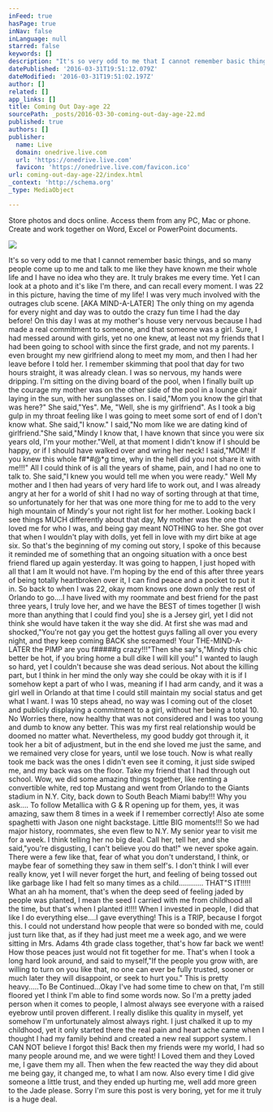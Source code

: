 ```yaml
---
inFeed: true
hasPage: true
inNav: false
inLanguage: null
starred: false
keywords: []
description: "It's so very odd to me that I cannot remember basic things, and so many people come up to me and talk to me like they have known me their\_whole life and I have no idea who they are. It truly brakes me every time. Yet I can look at a photo and it's like I'm there, and can recall every moment. I was 22 in this picture, having the time of my life! I was very much involved with the outrages club scene. [AKA MIND-A-LATER] The only thing on my agenda for every night and day was to out do the crazy fun time I had the day before! On this day I was at my mother's house very nervous because I had made a real commitment to someone, and that some one was a girl.Sure I had messed around with girls, yet no one knew, at least not my friends that I had been going to school with from the first grade, and not my parents. I even brought my new girlfriend along to meet my mom, and then I had her leave before I told her. I remember skimming that pool that day for two hours straight, it was already clean. I was so nervous, my hands were dripping. I'm sitting on the diving board of the pool, when I finally built up the courage my mother was on the other side of the pool in a lounge chair laying in the sun, with her sunglasses on. I said,\"Mom you know the girl that was here?\" She said,\"Yes\". Me\"Well, she is my girlfriend\". As I took a big gulp in my throat feeling like I was going to meet some sort of end of I don't know what. She said,\"I know.\" I said,\"No mom like we are dating kind of girlfriend.\"She said,\"Mindy I know that, I have known that since you were six years old, I'm your mother.\"Well, at that moment I didn't know if I should be happy, or if I should have walked over and wring her neck! I said,\"MOM! If you knew this whole f#*#@*g time, why in the hell did you not share it with me!!!\" All I could think of is all the years of shame, pain, and I had no one to talk to. She said,\"I knew you would tell me when you were ready.\" Well My mother and I then had years of very hard life to work out, and I was already angry at her for a world of shit I had no way of sorting through at that time, so unfortunately for her that was one more thing for me to add to the very high mountain of Mindy's your not right list for her mother. Looking back I see things MUCH differently about that day, My mother was the one that loved me for who I was, and being gay meant NOTHING to her. She got over that when I wouldn't play with dolls, yet fell in love with my dirt bike at age six. So that's the beginning of my coming out story, I spoke of this because it reminded me of something that an ongoing situation with a once best friend flared up again yesterday. It was going to happen, I just hoped with all that I am It would not have. I'm hoping by the end of this after three years of being totally heart broken over it, I can find peace and a pocket to put it in. So back to when I was 22, okay mom knows one down only the rest of Orlando to go....I have lived with my roommate and best friend for the past three years, I truly love her, and we have the BEST of times together [I wish more than anything that I could find you] she is a Jersey girl, yet I did not think she would have taken it the way she did. At first she was mad and shocked,\"You're not gay you get the hottest guys falling all over you every night, and they keep coming BACK she screamed! Your THE-MIND-A-LATER the PIMP are you f#####g crazy!!!\"Then she say's,\"Mindy this chic better be hot, if you bring home a bull dike I will kill you!\" I wanted to laugh so hard, yet I couldn't because she was dead serious. Not about the killing part, but I think in her mind the only way she could be okay with it is if I somehow kept a part of who I was, meaning if I had arm candy, and it was a girl well in Orlando at that time I could still maintain my social status and get what I want. I was 10 steps ahead, no way was I coming out of the closet and publicly displaying a commitment to a girl, without her being a total 10. No Worries there, now healthy that was not considered and I was too young and dumb to know any better. This was my first real relationship would be doomed no matter what. Nevertheless, my good buddy got through it, it took her a bit of adjustment, but in the end she loved me just the same, and we remained very close for years, until we lose touch. Now is what really took me back was the ones I didn't even see it coming, it just side swiped me, and my back was on the floor. Take my friend that I had through out school. Wow, we did some amazing things together, like renting a convertible white, red top Mustang and went from Orlando to the Giants stadium in N.Y. City, back down to South Beach Miami baby!!! Why you ask.... To follow Metallica with G & R opening up for them, yes, it was amazing, saw them 8 times in a week if I remember correctly! Also ate some spaghetti with Jason one night backstage. Little BIG moments!!! So we had major history, roommates, she even flew to N.Y. My senior year to visit me for a week. I think telling her no big deal. Call her, tell her, and she said,\"you're disgusting, I can't believe you do that!\" we never spoke again. There were a few like that, fear of what you don't understand I think, or maybe fear of something they saw in them self's. I don't think I will ever really know, yet I will never forget the hurt, and feeling of being tossed out like garbage like I had felt so many times as a child............THAT\"S IT!!!!! What an ah ha moment, that's when the deep seed of feeling jaded by people was planted, I mean the seed I carried with me from childhood all the time, but that's when I planted it!!!! When I invested in people, I did that like I do everything else....I gave everything! this is a TRIP, because I forgot this. I could not understand how people that were so bonded with me, could just turn like that, as if they had just meet me a week ago, and we were sitting in Mrs. Adams 4th grade class together, that's how far back we went! How those peaces just would not fit together for me. That's when I took a long hard look around, and said to myself,\"If the people you grow with, are willing to turn on you like that, no one can ever be fully trusted, sooner or much later they will disappoint, or seek to hurt you.\" This is pretty heavy.....To Be Continued...Okay I've had some time to chew on that, I'm still floored yet I think I'm able to find some words now. So I'm a pretty jaded person when it comes to people, I almost always see everyone with a raised eyebrow until proven different. I really dislike this quality in myself, yet somehow I'm unfortunately almost always right. I just chalked it up to my childhood, yet it only started there the real pain and heart ache came when I thought I had my family behind and created a new real support system. I CAN NOT believe I forgot this! Back then my friends were my world, I had so many people around me, and we were tight! I Loved them and they Loved me, I gave them my all. Then when the few reacted the way they did about me being gay, it changed me, to what I am now. Also every time I did give someone a little trust, and they ended up hurting me, well add more green to the Jade please. Sorry I'm sure this post is very boring, yet for me it truly is a huge deal."
datePublished: '2016-03-31T19:51:12.079Z'
dateModified: '2016-03-31T19:51:02.197Z'
author: []
related: []
app_links: []
title: Coming Out Day-age 22
sourcePath: _posts/2016-03-30-coming-out-day-age-22.md
published: true
authors: []
publisher:
  name: Live
  domain: onedrive.live.com
  url: 'https://onedrive.live.com'
  favicon: 'https://onedrive.live.com/favicon.ico'
url: coming-out-day-age-22/index.html
_context: 'http://schema.org'
_type: MediaObject

---
```

<article style=""><p>Store photos and docs online. Access them from any PC, Mac or phone. Create and work together on Word, Excel or PowerPoint documents.</p><img src="https://s3-us-west-2.amazonaws.com/the-grid-img/p/0793f7d589f1e5ee5bc861a2e97d9b25f26e4980.jpg" /></article>

It's so very odd to me that I cannot remember basic things, and so many people come up to me and talk to me like they have known me their whole life and I have no idea who they are. It truly brakes me every time. Yet I can look at a photo and it's like I'm there, and can recall every moment. I was 22 in this picture, having the time of my life! I was very much involved with the outrages club scene. \[AKA MIND-A-LATER\] The only thing on my agenda for every night and day was to outdo the crazy fun time I had the day before! On this day I was at my mother's house very nervous because I had made a real commitment to someone, and that someone was a girl. Sure, I had messed around with girls, yet no one knew, at least not my friends that I had been going to school with since the first grade, and not my parents. I even brought my new girlfriend along to meet my mom, and then I had her leave before I told her. I remember skimming that pool that day for two hours straight, it was already clean. I was so nervous, my hands were dripping. I'm sitting on the diving board of the pool, when I finally built up the courage my mother was on the other side of the pool in a lounge chair laying in the sun, with her sunglasses on. I said,"Mom you know the girl that was here?" She said,"Yes". Me, "Well, she is my girlfriend". As I took a big gulp in my throat feeling like I was going to meet some sort of end of I don't know what. She said,"I know." I said,"No mom like we are dating kind of girlfriend."She said,"Mindy I know that, I have known that since you were six years old, I'm your mother."Well, at that moment I didn't know if I should be happy, or if I should have walked over and wring her neck! I said,"MOM! If you knew this whole f\#\*\#@\*g time, why in the hell did you not share it with me!!!" All I could think of is all the years of shame, pain, and I had no one to talk to. She said,"I knew you would tell me when you were ready." Well My mother and I then had years of very hard life to work out, and I was already angry at her for a world of shit I had no way of sorting through at that time, so unfortunately for her that was one more thing for me to add to the very high mountain of Mindy's your not right list for her mother. Looking back I see things MUCH differently about that day, My mother was the one that loved me for who I was, and being gay meant NOTHING to her. She got over that when I wouldn't play with dolls, yet fell in love with my dirt bike at age six. So that's the beginning of my coming out story, I spoke of this because it reminded me of something that an ongoing situation with a once best friend flared up again yesterday. It was going to happen, I just hoped with all that I am It would not have. I'm hoping by the end of this after three years of being totally heartbroken over it, I can find peace and a pocket to put it in. So back to when I was 22, okay mom knows one down only the rest of Orlando to go....I have lived with my roommate and best friend for the past three years, I truly love her, and we have the BEST of times together \[I wish more than anything that I could find you\] she is a Jersey girl, yet I did not think she would have taken it the way she did. At first she was mad and shocked,"You're not gay you get the hottest guys falling all over you every night, and they keep coming BACK she screamed! Your THE-MIND-A-LATER the PIMP are you f\#\#\#\#\#g crazy!!!"Then she say's,"Mindy this chic better be hot, if you bring home a bull dike I will kill you!" I wanted to laugh so hard, yet I couldn't because she was dead serious. Not about the killing part, but I think in her mind the only way she could be okay with it is if I somehow kept a part of who I was, meaning if I had arm candy, and it was a girl well in Orlando at that time I could still maintain my social status and get what I want. I was 10 steps ahead, no way was I coming out of the closet and publicly displaying a commitment to a girl, without her being a total 10\. No Worries there, now healthy that was not considered and I was too young and dumb to know any better. This was my first real relationship would be doomed no matter what. Nevertheless, my good buddy got through it, it took her a bit of adjustment, but in the end she loved me just the same, and we remained very close for years, until we lose touch. Now is what really took me back was the ones I didn't even see it coming, it just side swiped me, and my back was on the floor. Take my friend that I had through out school. Wow, we did some amazing things together, like renting a convertible white, red top Mustang and went from Orlando to the Giants stadium in N.Y. City, back down to South Beach Miami baby!!! Why you ask.... To follow Metallica with G & R opening up for them, yes, it was amazing, saw them 8 times in a week if I remember correctly! Also ate some spaghetti with Jason one night backstage. Little BIG moments!!! So we had major history, roommates, she even flew to N.Y. My senior year to visit me for a week. I think telling her no big deal. Call her, tell her, and she said,"you're disgusting, I can't believe you do that!" we never spoke again. There were a few like that, fear of what you don't understand, I think, or maybe fear of something they saw in them self's. I don't think I will ever really know, yet I will never forget the hurt, and feeling of being tossed out like garbage like I had felt so many times as a child............ THAT"S IT!!!!! What an ah ha moment, that's when the deep seed of feeling jaded by people was planted, I mean the seed I carried with me from childhood all the time, but that's when I planted it!!!! When I invested in people, I did that like I do everything else....I gave everything! This is a TRIP, because I forgot this. I could not understand how people that were so bonded with me, could just turn like that, as if they had just meet me a week ago, and we were sitting in Mrs. Adams 4th grade class together, that's how far back we went! How those peaces just would not fit together for me. That's when I took a long hard look around, and said to myself,"If the people you grow with, are willing to turn on you like that, no one can ever be fully trusted, sooner or much later they will disappoint, or seek to hurt you." This is pretty heavy.....To Be Continued...Okay I've had some time to chew on that, I'm still floored yet I think I'm able to find some words now. So I'm a pretty jaded person when it comes to people, I almost always see everyone with a raised eyebrow until proven different. I really dislike this quality in myself, yet somehow I'm unfortunately almost always right. I just chalked it up to my childhood, yet it only started there the real pain and heart ache came when I thought I had my family behind and created a new real support system. I CAN NOT believe I forgot this! Back then my friends were my world, I had so many people around me, and we were tight! I Loved them and they Loved me, I gave them my all. Then when the few reacted the way they did about me being gay, it changed me, to what I am now. Also every time I did give someone a little trust, and they ended up hurting me, well add more green to the Jade please. Sorry I'm sure this post is very boring, yet for me it truly is a huge deal.